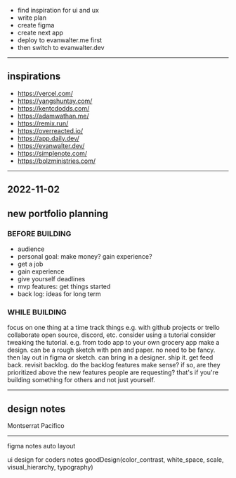 * find inspiration for ui and ux
* write plan
* create figma
* create next app
* deploy to evanwalter.me first
* then switch to evanwalter.dev

---
## inspirations

* https://vercel.com/
* https://yangshuntay.com/
* https://kentcdodds.com/
* https://adamwathan.me/
* https://remix.run/
* https://overreacted.io/
* https://app.daily.dev/
* https://evanwalter.dev/
* https://simplenote.com/
* https://bolzministries.com/

---
## 2022-11-02
## new portfolio planning

### BEFORE BUILDING
* audience
* personal goal: make money? gain experience?
* get a job
* gain experience
* give yourself deadlines
* mvp features: get things started
* back log: ideas for long term

### WHILE BUILDING
focus on one thing at a time
track things e.g. with github projects or trello
collaborate open source, discord, etc.
consider using a tutorial
consider tweaking the tutorial. e.g. from todo app to your own grocery app
make a design. can be a rough sketch with pen and paper. no need to be fancy. then lay out in figma or sketch.
can bring in a designer.
ship it. get feed back. revisit backlog. do the backlog features make sense? if so, are they prioritized above the new features people are requesting? that's if you're building something for others and not just yourself.

---
## design notes
Montserrat
Pacifico

--- 
figma notes
auto layout

ui design for coders notes
goodDesign(color_contrast, white_space, scale, visual_hierarchy, typography)
